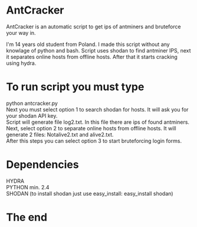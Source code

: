 # AntCracker
AntCracker is an automatic script to get ips of antminers and bruteforce your way in.

I'm 14 years old student from Poland. I made this script without any knowlage of python and bash. Script uses shodan to find antminer IPS, next it separates online hosts from offline hosts. After that it starts cracking using hydra.


# To run script you must type
python antcracker.py   
Next you must select option 1 to search shodan for hosts. It will ask you for your shodan API key.  
Script will generate file log2.txt. In this file there are ips of found antminers.  
Next, select option 2 to separate online hosts from offline hosts. It will generate 2 files: Notalive2.txt and alive2.txt.  
After this steps you can select option 3 to start bruteforcing login forms.  
# Dependencies
HYDRA   
PYTHON min. 2.4  
SHODAN (to install shodan just use easy_install: easy_install shodan)   
# The end
